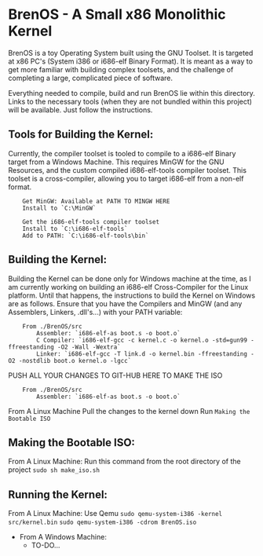 BrenOS - A Small x86 Monolithic Kernel
======================================
BrenOS is a toy Operating System built using the GNU Toolset. It is targeted at x86 PC's (System i386 or i686-elf Binary Format). It is meant as a way to get more familiar with building complex toolsets, and the challenge of completing a large, complicated piece of software. 

Everything needed to compile, build and run BrenOS lie within this directory. Links to the necessary tools (when they are not bundled within this project) will be available. Just follow the instructions. 

Tools for Building the Kernel:
------------------------------
Currently, the compiler toolset is tooled to compile to a i686-elf Binary target from a Windows Machine. This requires MinGW for the GNU Resources, and the custom compiled i686-elf-tools compiler toolset. This toolset is a cross-compiler, allowing you to target i686-elf from a non-elf format.

    	Get MinGW: Available at PATH TO MINGW HERE
    	Install to `C:\MinGW`
    	
    	Get the i686-elf-tools compiler toolset
    	Install to `C:\i686-elf-tools`
    	Add to PATH: `C:\i686-elf-tools\bin`
	
Building the Kernel:
--------------------
Building the Kernel can be done only for Windows machine at the time, as I am currently working on building an i686-elf Cross-Compiler for the Linux platform. Until that happens, the instructions to build the Kernel on Windows are as follows. Ensure that you have the Compilers and MinGW (and any Assemblers, Linkers, .dll's...) with your PATH variable:

    	From ./BrenOS/src	
    		Assembler: `i686-elf-as boot.s -o boot.o`
    		C Compiler: `i686-elf-gcc -c kernel.c -o kernel.o -std=gun99 -ffreestanding -O2 -Wall -Wextra`
    		Linker: `i686-elf-gcc -T link.d -o kernel.bin -ffreestanding -O2 -nostdlib boot.o kernel.o -lgcc`

PUSH ALL YOUR CHANGES TO GIT-HUB HERE TO MAKE THE ISO
	
    	From ./BrenOS/src	
    		Assembler: `i686-elf-as boot.s -o boot.o`
	
From A Linux Machine
	Pull the changes to the kernel down
	Run `Making the Bootable ISO`
	
Making the Bootable ISO:
------------------------
From A Linux Machine:
	Run this command from the root directory of the project
		`sudo sh make_iso.sh`
	
Running the Kernel:
-------------------
From A Linux Machine:
	Use Qemu
		`sudo qemu-system-i386 -kernel src/kernel.bin`
		`sudo qemu-system-i386 -cdrom BrenOS.iso`

- From A Windows Machine:
	- TO-DO...
	

